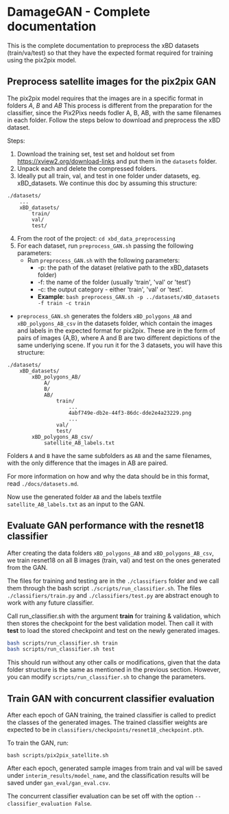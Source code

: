 # DamageGAN - Complete documentation

This is the complete documentation to preprocess the xBD datasets (train/va/test) so that they have the expected format
required for training using the pix2pix model.

## Preprocess satellite images for the pix2pix GAN

The pix2pix model requires that the images are in a specific format in folders _A_, _B_ and _AB_
This process is different from the preparation for the classifier, since the Pix2Pixs needs fodler A, B, AB, with the
same filenames in each folder. Follow the steps below to download and preprocess the xBD dataset.

Steps:
1. Download the training set, test set and holdout set from https://xview2.org/download-links and put them in the
`datasets` folder.
2. Unpack each and delete the compressed folders.
3. Ideally put all train, val, and test in one folder under datasets, eg. xBD_datasets. We continue this doc by assuming
this structure:
```
./datasets/
    ...
    xBD_datasets/
        train/
        val/
        test/
```
4. From the root of the project: `cd xbd_data_preprocessing`
5. For each dataset, run `preprocess_GAN.sh` passing the following parameters:
    - Run `preprocess_GAN.sh` with the following parameters:
        - -p: the path of the dataset (relative path to the xBD_datasets folder)
        - -f: the name of the folder (usually 'train', 'val' or 'test')
        - -c: the output category - either 'train', 'val' or 'test'.
        - **Example**: `bash preprocess_GAN.sh -p ../datasets/xBD_datasets -f train -c train`

- `preprocess_GAN.sh` generates the folders `xBD_polygons_AB` and `xBD_polygons_AB_csv` in the datasets folder, which
contain the images and labels in the expected format for pix2pix. These are in the form of pairs of images {A,B},
where A and B are two different depictions of the same underlying scene. If you run it for the 3 datasets, you will have
this structure:

```
./datasets/
    xBD_datasets/
        xBD_polygons_AB/
            A/
            B/
            AB/
                train/
                    ...
                    4abf749e-db2e-44f3-86dc-dde2e4a23229.png
                    ...
                val/
                test/
        xBD_polygons_AB_csv/
            satellite_AB_labels.txt
```
Folders `A` and `B` have the same subfolders as `AB` and the same filenames, with the only difference that the images
in AB are paired.

For more information on how and why the data should be in this format, read `./docs/datasets.md`.

Now use the generated folder `AB` and the labels textfile `satellite_AB_labels.txt` as an input to the GAN.


## Evaluate GAN performance with the resnet18 classifier
After creating the data folders `xBD_polygons_AB` and `xBD_polygons_AB_csv`, we train resnet18 on all B images
(train, val) and test on the ones generated from the GAN.

The files for training and testing are in the `./classifiers` folder and we call them through the bash script
`./scripts/run_classifier.sh`. The files `./classifiers/train.py` and `./classifiers/test.py` are abstract enough
to work with any future classifier.

Call run_classifier.sh with the argument **train** for training & validation, which then stores the checkpoint for the best
validation model. Then call it with **test** to load the stored checkpoint and test on the newly generated images.

```bash
bash scripts/run_classifier.sh train
bash scripts/run_classifier.sh test

```

This should run without any other calls or modifications, given that the data folder structure is the same as mentioned
in the previous section. However, you can modify `scripts/run_classifier.sh` to change the parameters.

## Train GAN with concurrent classifier evaluation

After each epoch of GAN training, the trained classifier is called to predict the classes of the generated images.
The trained classifier weights are expected to be in `classifiers/checkpoints/resnet18_checkpoint.pth`.

To train the GAN, run:
```
bash scripts/pix2pix_satellite.sh
```

After each epoch, generated sample images from train and val will be saved under `interim_results/model_name`, and the
classification results will be saved under `gan_eval/gan_eval.csv`.

The concurrent classifier evaluation can be set off with the option `--classifier_evaluation False`.

